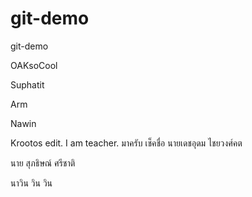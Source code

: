 # git-demo
git-demo

OAKsoCool

Suphatit

Arm

Nawin

Krootos edit.
I am teacher.
มาครับ
เช็คชื่อ
นายเดชอุดม ไชยวงศ์คต

นาย สุภธิษณ์ ศรีชาติ

นาวิน วิน วิน

